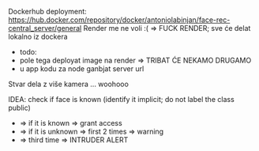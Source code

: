 Dockerhub deployment: https://hub.docker.com/repository/docker/antoniolabinjan/face-rec-central_server/general
Render me ne voli :( => FUCK RENDER; sve će delat lokalno iz dockera
- todo:
- pole tega deployat image na render => TRIBAT ĆE NEKAMO DRUGAMO
- u app kodu za node ganbjat server url

Stvar dela z više kamera ... woohooo

IDEA: check if face is known (identify it implicit; do not label the class public) 
- => if it is known => grant access
- => if it is unknown => first 2 times => warning
- => third time => INTRUDER ALERT
